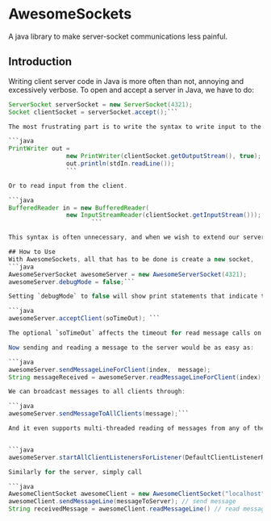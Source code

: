 # AwesomeSockets
A java library to make server-socket communications less painful.

## Introduction

Writing client server code in Java is more often than not, annoying and excessively verbose. To open and accept a server in Java, we have to do:

```java
ServerSocket serverSocket = new ServerSocket(4321);
Socket clientSocket = serverSocket.accept();```

The most frustrating part is to write the syntax to write input to the client:

```java
PrintWriter out =
                new PrintWriter(clientSocket.getOutputStream(), true);     
                out.println(stdIn.readLine());
                ```

Or to read input from the client.

```java
BufferedReader in = new BufferedReader(
                new InputStreamReader(clientSocket.getInputStream()));
                       ```

This syntax is often unnecessary, and when we wish to extend our server to read inputs from multiple clients, we have to go through this tedious syntax again.

## How to Use
With AwesomeSockets, all that has to be done is create a new socket,
```java
AwesomeServerSocket awesomeServer = new AwesomeServerSocket(4321);
awesomeServer.debugMode = false;```

Setting `debugMode` to false will show print statements that indicate the state of the server. Now all we have to do is to call `accept` on the server as many times as we want clients to be registered.

```java
awesomeServer.acceptClient(soTimeOut); ```

The optional `soTimeOut` affects the timeout for read message calls on the accepted client. 

Now sending and reading a message to the server would be as easy as:

```java
awesomeServer.sendMessageLineForClient(index,  message);
String messageReceived = awesomeServer.readMessageLineForClient(index);```

We can broadcast messages to all clients through: 

```java
awesomeServer.sendMessageToAllClients(message);```

And it even supports multi-threaded reading of messages from any of the clients, through an extensible `clientListener`.


```java
awesomeServer.startAllClientListenersForListener(DefaultClientListenerRunnable.class);```

Similarly for the server, simply call

```java
AwesomeClientSocket awesomeClient = new AwesomeClientSocket("localhost", 4321);
awesomeClient.sendMessageLine(messageToServer); // send message
String receivedMessage = awesomeClient.readMessageLine() // read message```

